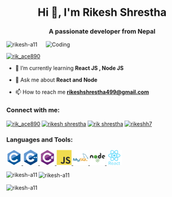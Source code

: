 <h1 align="center">Hi 👋, I'm Rikesh Shrestha</h1>
<h3 align="center">A passionate developer from Nepal</h3>
<img align="right" alt="Coding" width="400" src="https://camo.githubusercontent.com/28b98b72e1dba363702719021e2183d84cd9d6dd51c055cb9ce1d65cea6a4caa/68747470733a2f2f7777772e73617276696b612e636f6d2f77702d636f6e74656e742f75706c6f6164732f323032312f30332f4261636b656e642d446576656c6f7065722d507974686f6e2d4749462d44726962626c652e676966" />


<p align="left"> <img src="https://komarev.com/ghpvc/?username=rikesh-a11&label=Profile%20views&color=0e75b6&style=flat" alt="rikesh-a11" /> </p>

<p align="left"> <a href="https://twitter.com/rik_ace890" target="blank"><img src="https://img.shields.io/twitter/follow/rik_ace890?logo=twitter&style=for-the-badge" alt="rik_ace890" /></a> </p>

- 🌱 I’m currently learning **React JS , Node JS**

- 💬 Ask me about **React and Node**

- 📫 How to reach me **rikeshshrestha499@gmail.com**

<h3 align="left">Connect with me:</h3>
<p align="left">
<a href="https://twitter.com/rik_ace890" target="blank"><img align="center" src="https://raw.githubusercontent.com/rahuldkjain/github-profile-readme-generator/master/src/images/icons/Social/twitter.svg" alt="rik_ace890" height="30" width="40" /></a>
<a href="https://linkedin.com/in/rikesh shrestha" target="blank"><img align="center" src="https://raw.githubusercontent.com/rahuldkjain/github-profile-readme-generator/master/src/images/icons/Social/linked-in-alt.svg" alt="rikesh shrestha" height="30" width="40" /></a>
<a href="https://fb.com/rik shrestha" target="blank"><img align="center" src="https://raw.githubusercontent.com/rahuldkjain/github-profile-readme-generator/master/src/images/icons/Social/facebook.svg" alt="rik shrestha" height="30" width="40" /></a>
<a href="https://instagram.com/rikeshh7" target="blank"><img align="center" src="https://raw.githubusercontent.com/rahuldkjain/github-profile-readme-generator/master/src/images/icons/Social/instagram.svg" alt="rikeshh7" height="30" width="40" /></a>
</p>

<h3 align="left">Languages and Tools:</h3>
<p align="left"> <a href="https://www.cprogramming.com/" target="_blank" rel="noreferrer"> <img src="https://raw.githubusercontent.com/devicons/devicon/master/icons/c/c-original.svg" alt="c" width="40" height="40"/> </a> <a href="https://www.w3schools.com/cpp/" target="_blank" rel="noreferrer"> <img src="https://raw.githubusercontent.com/devicons/devicon/master/icons/cplusplus/cplusplus-original.svg" alt="cplusplus" width="40" height="40"/> </a> <a href="https://www.w3schools.com/cs/" target="_blank" rel="noreferrer"> <img src="https://raw.githubusercontent.com/devicons/devicon/master/icons/csharp/csharp-original.svg" alt="csharp" width="40" height="40"/> </a> <a href="https://developer.mozilla.org/en-US/docs/Web/JavaScript" target="_blank" rel="noreferrer"> <img src="https://raw.githubusercontent.com/devicons/devicon/master/icons/javascript/javascript-original.svg" alt="javascript" width="40" height="40"/> </a> <a href="https://www.mysql.com/" target="_blank" rel="noreferrer"> <img src="https://raw.githubusercontent.com/devicons/devicon/master/icons/mysql/mysql-original-wordmark.svg" alt="mysql" width="40" height="40"/> </a> <a href="https://nodejs.org" target="_blank" rel="noreferrer"> <img src="https://raw.githubusercontent.com/devicons/devicon/master/icons/nodejs/nodejs-original-wordmark.svg" alt="nodejs" width="40" height="40"/> </a> <a href="https://reactjs.org/" target="_blank" rel="noreferrer"> <img src="https://raw.githubusercontent.com/devicons/devicon/master/icons/react/react-original-wordmark.svg" alt="react" width="40" height="40"/> </a> </p>

<p><img align="left" src="https://github-readme-stats.vercel.app/api/top-langs?username=rikesh-a11&show_icons=true&locale=en&layout=compact" alt="rikesh-a11" /></p>

<p>&nbsp;<img align="center" src="https://github-readme-stats.vercel.app/api?username=rikesh-a11&show_icons=true&locale=en" alt="rikesh-a11" /></p>

<p><img align="center" src="https://github-readme-streak-stats.herokuapp.com/?user=rikesh-a11&" alt="rikesh-a11" /></p>
